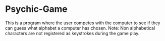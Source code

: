 # Psychic-Game

This is a program where the user competes with the computer to see if they can guess what alphabet a computer has chosen. 
Note: Non alphabetical characters are not registered as keystrokes during the game play. 